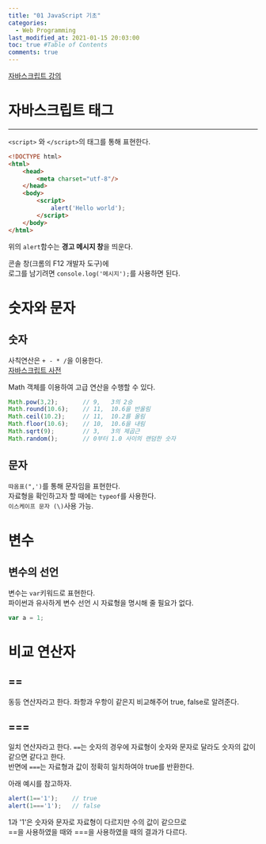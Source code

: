 ```yaml
---
title: "01 JavaScript 기초"
categories: 
  - Web Programming
last_modified_at: 2021-01-15 20:03:00
toc: true #Table of Contents
comments: true
---
```



[자바스크립트 강의](https://opentutorials.org/course/743/4646)


# 자바스크립트 태그
---
`<script>` 와 `</script>`의 태그를 통해 표현한다.
```html
<!DOCTYPE html>
<html>
    <head>
        <meta charset="utf-8"/>
    </head>
    <body>
        <script>
            alert('Hello world');
        </script>
    </body>
</html>
```

위의 `alert`함수는 **경고 메시지 창**을 띄운다. 

콘솔 창(크롬의 F12 개발자 도구)에  
로그를 남기려면 `console.log('메시지');`를 사용하면 된다.

# 숫자와 문자  
## 숫자
사칙연산은 `+ - * /`을 이용한다.  
[자바스크립트 사전](https://opentutorials.org/course/50/39)

Math 객체를 이용하여 고급 연산을 수행할 수 있다.
```javascript
Math.pow(3,2);       // 9,   3의 2승 
Math.round(10.6);    // 11,  10.6을 반올림
Math.ceil(10.2);     // 11,  10.2를 올림
Math.floor(10.6);    // 10,  10.6을 내림
Math.sqrt(9);        // 3,   3의 제곱근
Math.random();       // 0부터 1.0 사이의 랜덤한 숫자
```

## 문자
`따옴표(",')`를 통해 문자임을 표현한다.  
자료형을 확인하고자 할 때에는 `typeof`를 사용한다.  
`이스케이프 문자 (\)`사용 가능.

# 변수
## 변수의 선언
변수는 `var`키워드로 표현한다.  
파이썬과 유사하게 변수 선언 시 자료형을 명시해 줄 필요가 없다.
```javascript
var a = 1;
```

# 비교 연산자
## ==
동등 연산자라고 한다.
좌항과 우항이 같은지 비교해주어 true, false로 알려준다.

## ===
일치 연산자라고 한다.
`==`는 숫자의 경우에 자료형이 숫자와 문자로 달라도 숫자의 값이 같으면 같다고 한다.  
반면에 `===`는 자료형과 값이 정확히 일치하여야 true를 반환한다.

아래 예시를 참고하자.  
```javascript
alert(1=='1');    // true
alert(1==='1');   // false
```
1과 '1'은 숫자와 문자로 자료형이 다르지만 수의 값이 같으므로  
==을 사용하였을 때와 ===을 사용하였을 때의 결과가 다르다.
